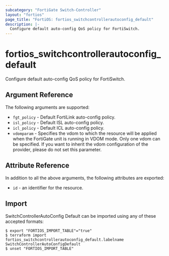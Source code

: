 ```yaml
---
subcategory: "FortiGate Switch-Controller"
layout: "fortios"
page_title: "FortiOS: fortios_switchcontrollerautoconfig_default"
description: |-
  Configure default auto-config QoS policy for FortiSwitch.
---
```


# fortios_switchcontrollerautoconfig_default
Configure default auto-config QoS policy for FortiSwitch.

## Argument Reference

The following arguments are supported:

* `fgt_policy` - Default FortiLink auto-config policy.
* `isl_policy` - Default ISL auto-config policy.
* `icl_policy` - Default ICL auto-config policy.
* `vdomparam` - Specifies the vdom to which the resource will be applied when the FortiGate unit is running in VDOM mode. Only one vdom can be specified. If you want to inherit the vdom configuration of the provider, please do not set this parameter.


## Attribute Reference

In addition to all the above arguments, the following attributes are exported:
* `id` - an identifier for the resource.

## Import

SwitchControllerAutoConfig Default can be imported using any of these accepted formats:
```
$ export "FORTIOS_IMPORT_TABLE"="true"
$ terraform import fortios_switchcontrollerautoconfig_default.labelname SwitchControllerAutoConfigDefault
$ unset "FORTIOS_IMPORT_TABLE"
```
